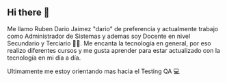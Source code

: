 ## Hi there 👋

Me llamo Ruben Dario Jaimez "dario" de preferencia y actualmente trabajo como Administrador de Sistemas y ademas soy Docente en nivel Secundario y Terciario 👨‍🏫. Me encanta la tecnología en general, por eso realizo diferentes cursos y me gusta aprender para estar actualizado con la tecnología en mi día a día.

Ultimamente me estoy orientando mas hacia el Testing QA 💻


<!--
**dariojaimez/dariojaimez** is a ✨ _special_ ✨ repository because its `README.md` (this file) appears on your GitHub profile.
Me llamo Ruben Dario Jaimez "dario" de preferencia y actualmente trabajo como Administrador de Sistemas y ademas soy Docente en nivel Secundario y Terciario. Me encanta la tecnología en general, por eso realizo diferentes cursos y me gusta aprender para estar con la tecnología en mi día a día.

Here are some ideas to get you started:

- 🔭 I’m currently working on ...
- 🌱 I’m currently learning ...
- 👯 I’m looking to collaborate on ...
- 🤔 I’m looking for help with ...
- 💬 Ask me about ...
- 📫 How to reach me: dariojaimez@gmail.com
- 😄 Pronouns: ...
- ⚡ Fun fact: ...
-->
